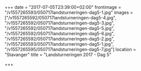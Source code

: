 +++
date = "2017-07-05T23:39:00+02:00"
frontimage = "/v1557265593/050717landsturneringen-dag5-1.jpg"
images = ["/v1557265592/050717landsturneringen-dag5-4.jpg", "/v1557265592/050717landsturneringen-dag5-3.jpg", "/v1557265592/050717landsturneringen-dag5-5.jpg", "/v1557265592/050717landsturneringen-dag5-6.jpg", "/v1557265592/050717landsturneringen-dag5-2.jpg", "/v1557265593/050717landsturneringen-dag5-1.jpg", "/v1557265595/050717landsturneringen-dag5-7.jpg"]
location = "Stavanger"
title = "Landsturneringen 2017 - Dag 5"
 
+++
